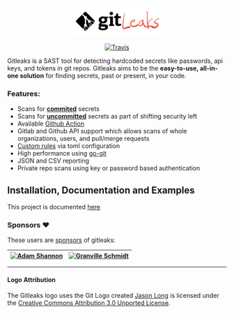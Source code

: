<p align="center">
  <img alt="gitleaks" src="https://raw.githubusercontent.com/zricethezav/gifs/master/gitleakslogo.png" height="70" />
  <p align="center">
      <a href="https://travis-ci.org/zricethezav/gitleaks"><img alt="Travis" src="https://img.shields.io/travis/zricethezav/gitleaks/master.svg?style=flat-square"></a>
  </p>
</p>

Gitleaks is a SAST tool for detecting hardcoded secrets like passwords, api keys, and tokens in git repos. Gitleaks aims to be the **easy-to-use, all-in-one solution** for finding secrets, past or present, in your code. 
 
### Features:
- Scans for [**commited**](https://github.com/zricethezav/gitleaks/wiki/Scanning) secrets
- Scans for [**uncommitted**](https://github.com/zricethezav/gitleaks/wiki/Scanning#uncommitted-changes-scan) secrets as part of shifting security left
- Available [Github Action](https://github.com/marketplace/actions/gitleaks)
- Gitlab and Github API support which allows scans of whole organizations, users, and pull/merge requests
- [Custom rules](https://github.com/zricethezav/gitleaks/wiki/Configuration) via toml configuration
- High performance using [go-git](https://github.com/go-git/go-git)
- JSON and CSV reporting
- Private repo scans using key or password based authentication


## Installation, Documentation and Examples
This project is documented [here](https://github.com/zricethezav/gitleaks/wiki)


###  Sponsors ❤️
These users are [sponsors](https://github.com/sponsors/zricethezav) of gitleaks:

[![Adam Shannon](https://github.com/adamdecaf.png?size=50)](https://github.com/adamdecaf) | [![Granville Schmidt](https://github.com/gramidt.png?size=50)](https://github.com/gramidt) | 
---|---|
----
#### Logo Attribution
The Gitleaks logo uses the Git Logo created <a href="https://twitter.com/jasonlong">Jason Long</a> is licensed under the <a href="https://creativecommons.org/licenses/by/3.0/">Creative Commons Attribution 3.0 Unported License</a>.

